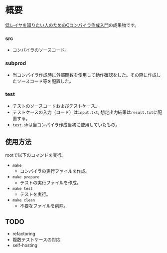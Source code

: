 # 概要
[低レイヤを知りたい人のためのCコンパイラ作成入門](https://www.sigbus.info/compilerbook)の成果物です。


### src
- コンパイラのソースコード。

### subprod
- 当コンパイラ作成時に外部関数を使用して動作確認をした。その際に作成したソースコード等を配置した。

### test
- テストのソースコードおよびテストケース。
- テストケースの入力（コード）は`input.txt`, 想定出力結果は`result.txt`に配置する。
- `test.sh`は当コンパイラ作成当初に使用していたもの。


## 使用方法
rootで以下のコマンドを実行。

- `make`
  - コンパイラの実行ファイルを作成。
- `make prepare`
  - テストの実行ファイルを作成。
- `make test`
  - テストを実行。
- `make clean`
  - 不要なファイルを削除。
 
## TODO
- refactoring
- 複数テストケースの対応
- self-hosting
